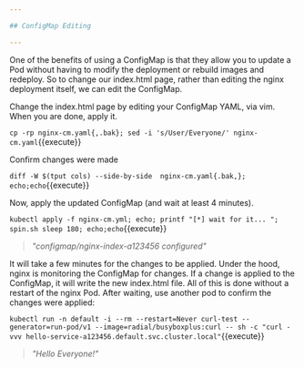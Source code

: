 ```yaml
---

## ConfigMap Editing

---
```


One of the benefits of using a ConfigMap is that they allow you to update a Pod without having to modify the deployment or rebuild images and redeploy. So to change our index.html page, rather than editing the nginx deployment itself, we can edit the ConfigMap.


Change the index.html page by editing your ConfigMap YAML, via vim. When you are done, apply it.

`cp -rp nginx-cm.yaml{,.bak}; sed -i 's/User/Everyone/' nginx-cm.yaml`{{execute}}

Confirm changes were made

`diff -W $(tput cols) --side-by-side  nginx-cm.yaml{.bak,}; echo;echo`{{execute}}

Now, apply the updated ConfigMap (and wait at least 4 minutes).

`kubectl apply -f nginx-cm.yml; echo; printf "[*] wait for it... "; spin.sh sleep 180; echo;echo`{{execute}}
> _"configmap/nginx-index-a123456 configured"_

It will take a few minutes for the changes to be applied.  Under the hood, nginx is monitoring the ConfigMap for changes.  If a change is applied to the ConfigMap, it will write the new index.html file.  All of this is done without a restart of the nginx Pod.
After waiting, use another pod to confirm the changes were applied:

`kubectl run -n default -i --rm --restart=Never curl-test --generator=run-pod/v1 --image=radial/busyboxplus:curl -- sh -c "curl -vvv hello-service-a123456.default.svc.cluster.local"`{{execute}}
> _"Hello Everyone!"_
